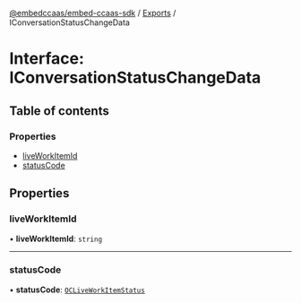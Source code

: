[@embedccaas/embed-ccaas-sdk](../README.md) / [Exports](../modules.md) / IConversationStatusChangeData

# Interface: IConversationStatusChangeData

## Table of contents

### Properties

-   [liveWorkItemId](IConversationStatusChangeData.md#liveworkitemid)
-   [statusCode](IConversationStatusChangeData.md#statuscode)

## Properties

### liveWorkItemId

• **liveWorkItemId**: `string`



---

### statusCode

• **statusCode**: [`OCLiveWorkItemStatus`](../enums/OCLiveWorkItemStatus.md)


